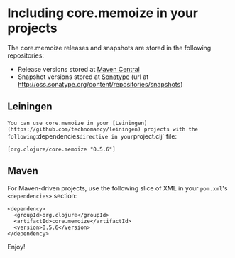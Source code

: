 Including core.memoize in your projects
=====================================

The core.memoize releases and snapshots are stored in the following repositories:

 * Release versions stored at [Maven Central](http://search.maven.org/#search%7Cgav%7C1%7Cg%3A%22org.clojure%22%20AND%20a%3A%22core.memoize%22)
 * Snapshot versions stored at [Sonatype](https://oss.sonatype.org/index.html#nexus-search;gav~org.clojure~core.memoize~~~) (url at <http://oss.sonatype.org/content/repositories/snapshots>)

## Leiningen
`
You can use core.memoize in your [Leiningen](https://github.com/technomancy/leiningen) projects with the following `:dependencies` directive in your `project.clj` file:

    [org.clojure/core.memoize "0.5.6"]

## Maven

For Maven-driven projects, use the following slice of XML in your `pom.xml`'s `<dependencies>` section:

    <dependency>
      <groupId>org.clojure</groupId>
      <artifactId>core.memoize</artifactId>
      <version>0.5.6</version>
    </dependency>

Enjoy!
